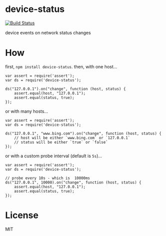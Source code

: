 device-status
=============

[![Build Status](https://travis-ci.org/bengreenier/device-status.svg?branch=master)](https://travis-ci.org/bengreenier/device-status)

device events on network status changes

# How

first, `npm install device-status`. then, with one host...

```
var assert = require('assert');
var ds = require('device-status');

ds("127.0.0.1").on("change", function (host, status) {
    assert.equal(host, "127.0.0.1");
    assert.equal(status, true);
});
```

or with many hosts...

```
var assert = require('assert');
var ds = require('device-status');

ds("127.0.0.1", "www.bing.com").on("change", function (host, status) {
    // host will be either `www.bing.com` or `127.0.0.1`
    // status will be either `true` or `false`
});
```

or with a custom probe interval (default is `5s`)...

```
var assert = require('assert');
var ds = require('device-status');

// probe every 10s - which is  10000ms
ds("127.0.0.1", 10000).on("change", function (host, status) {
    assert.equal(host, "127.0.0.1");
    assert.equal(status, true);
});
```

# License

MIT